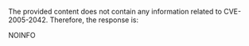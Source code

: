 The provided content does not contain any information related to CVE-2005-2042. Therefore, the response is:

NOINFO